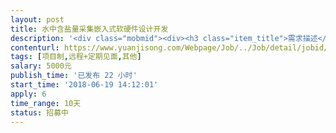 ```yaml
---                
layout: post       
title: 水中含盐量采集嵌入式软硬件设计开发           
description: '<div class="mobmid"><div><h3 class="item_title">需求描述</h3><p>测试水中的含盐量信息，并通过发送给远端服务器，项目制，包括嵌入式硬件跟软件设计开发。最好上海江苏地区，方便交流，项目制开发。</p></div><!--info end--></div>'     
contenturl: https://www.yuanjisong.com/Webpage/Job/../Job/detail/jobid/101584      
tags: [项目制,远程+定期见面,其他]            
salary: 5000元          
publish_time: '已发布 22 小时'         
start_time: '2018-06-19 14:12:01'           
apply: 6                   
time_range: 10天              
status: 招募中                  
---                 
```

